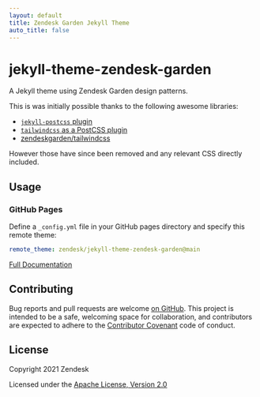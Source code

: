 ```yaml
---
layout: default
title: Zendesk Garden Jekyll Theme
auto_title: false
---
```


# jekyll-theme-zendesk-garden

A Jekyll theme using Zendesk Garden design patterns.

This is was initially possible thanks to the following awesome libraries:

- [`jekyll-postcss` plugin](https://github.com/mhanberg/jekyll-postcss)
- [`tailwindcss` as a PostCSS plugin](https://tailwindcss.com/docs/installation#add-tailwind-as-a-post-css-plugin)
- [zendeskgarden/tailwindcss](https://github.com/zendeskgarden/tailwindcss)

However those have since been removed and any relevant CSS directly included.

## Usage

### GitHub Pages

Define a `_config.yml` file in your GitHub pages directory and specify this remote theme:

```yaml
remote_theme: zendesk/jekyll-theme-zendesk-garden@main
```

[Full Documentation](https://zendesk.github.io/jekyll-theme-zendesk-garden/)

## Contributing

Bug reports and pull requests are welcome [on GitHub](https://github.com/zendesk/jekyll-theme-zendesk-garden).
This project is intended to be a safe, welcoming space for collaboration, and contributors are
expected to adhere to the [Contributor Covenant](http://contributor-covenant.org) code of conduct.

## License

Copyright 2021 Zendesk

Licensed under the [Apache License, Version 2.0](LICENSE.txt)
